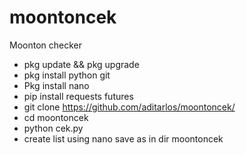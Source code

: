 # moontoncek
Moonton checker
-  pkg update && pkg upgrade
-  pkg install python git
-  Pkg install nano
-  pip install requests futures
-  git clone https://github.com/aditarlos/moontoncek/
-  cd moontoncek
- python cek.py
- create list using nano save as in dir moontoncek
